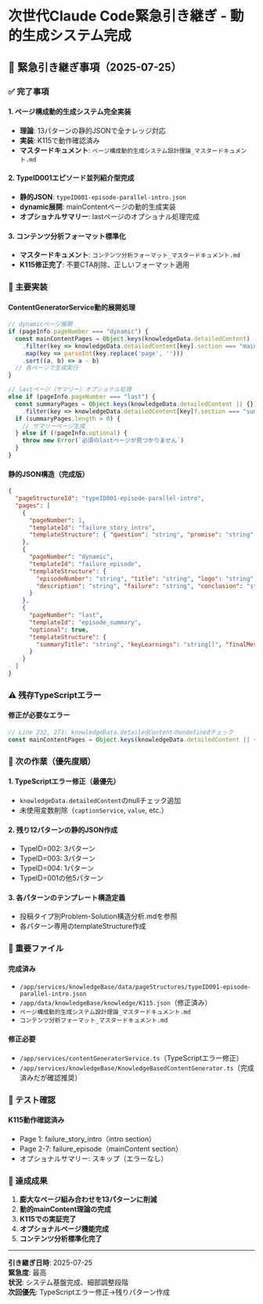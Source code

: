 # 次世代Claude Code緊急引き継ぎ - 動的生成システム完成

## 🚨 緊急引き継ぎ事項（2025-07-25）

### ✅ 完了事項

#### 1. **ページ構成動的生成システム完全実装**
- **理論**: 13パターンの静的JSONで全ナレッジ対応
- **実装**: K115で動作確認済み
- **マスタードキュメント**: `ページ構成動的生成システム設計理論_マスタードキュメント.md`

#### 2. **TypeID001エピソード並列紹介型完成**
- **静的JSON**: `typeID001-episode-parallel-intro.json`
- **dynamic展開**: mainContentページの動的生成実装
- **オプショナルサマリー**: lastページのオプショナル処理完成

#### 3. **コンテンツ分析フォーマット標準化**
- **マスタードキュメント**: `コンテンツ分析フォーマット_マスタードキュメント.md`
- **K115修正完了**: 不要CTA削除、正しいフォーマット適用

### 🔧 主要実装

#### ContentGeneratorService動的展開処理
```typescript
// dynamicページ展開
if (pageInfo.pageNumber === "dynamic") {
  const mainContentPages = Object.keys(knowledgeData.detailedContent)
    .filter(key => knowledgeData.detailedContent[key].section === "mainContent")
    .map(key => parseInt(key.replace('page', '')))
    .sort((a, b) => a - b)
  // 各ページで生成実行
}

// lastページ（サマリー）オプショナル処理  
else if (pageInfo.pageNumber === "last") {
  const summaryPages = Object.keys(knowledgeData.detailedContent || {})
    .filter(key => knowledgeData.detailedContent[key]?.section === "summary")
  if (summaryPages.length > 0) {
    // サマリーページ生成
  } else if (!pageInfo.optional) {
    throw new Error(`必須のlastページが見つかりません`)
  }
}
```

#### 静的JSON構造（完成版）
```json
{
  "pageStructureId": "typeID001-episode-parallel-intro",
  "pages": [
    {
      "pageNumber": 1,
      "templateId": "failure_story_intro", 
      "templateStructure": { "question": "string", "promise": "string" }
    },
    {
      "pageNumber": "dynamic",
      "templateId": "failure_episode",
      "templateStructure": {
        "episodeNumber": "string", "title": "string", "logo": "string",
        "description": "string", "failure": "string", "conclusion": "string", "question": "string"
      }
    },
    {
      "pageNumber": "last",
      "templateId": "episode_summary",
      "optional": true,
      "templateStructure": {
        "summaryTitle": "string", "keyLearnings": "string[]", "finalMessage": "string"
      }
    }
  ]
}
```

### ⚠️ 残存TypeScriptエラー

#### 修正が必要なエラー
```typescript
// Line 232, 271: knowledgeData.detailedContentのundefinedチェック
const mainContentPages = Object.keys(knowledgeData.detailedContent || {})
```

### 🎯 次の作業（優先度順）

#### 1. **TypeScriptエラー修正**（最優先）
- `knowledgeData.detailedContent`のnullチェック追加
- 未使用変数削除（`captionService`, `value`, etc.）

#### 2. **残り12パターンの静的JSON作成**
- TypeID=002: 3パターン 
- TypeID=003: 3パターン
- TypeID=004: 1パターン
- TypeID=001の他5パターン

#### 3. **各パターンのテンプレート構造定義**
- 投稿タイプ別Problem-Solution構造分析.mdを参照
- 各パターン専用のtemplateStructure作成

### 📁 重要ファイル

#### 完成済み
- `/app/services/knowledgeBase/data/pageStructures/typeID001-episode-parallel-intro.json`
- `/app/data/knowledgeBase/knowledge/K115.json`（修正済み）
- `ページ構成動的生成システム設計理論_マスタードキュメント.md`
- `コンテンツ分析フォーマット_マスタードキュメント.md`

#### 修正必要
- `/app/services/contentGeneratorService.ts`（TypeScriptエラー修正）
- `/app/services/knowledgeBase/KnowledgeBasedContentGenerator.ts`（完成済みだが確認推奨）

### 🧪 テスト確認

#### K115動作確認済み
- Page 1: failure_story_intro（intro section）
- Page 2-7: failure_episode（mainContent section）
- オプショナルサマリー: スキップ（エラーなし）

### 🎊 達成成果

1. **膨大なページ組み合わせを13パターンに削減**
2. **動的mainContent理論の完成**
3. **K115での実証完了**
4. **オプショナルページ機能完成**
5. **コンテンツ分析標準化完了**

---

**引き継ぎ日時**: 2025-07-25  
**緊急度**: 最高  
**状況**: システム基盤完成、細部調整段階  
**次回優先**: TypeScriptエラー修正→残りパターン作成